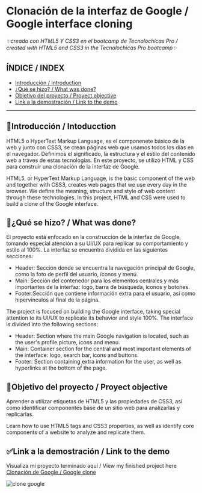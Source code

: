# Clonación de la interfaz de Google / Google interface cloning
###### ✨creado con HTML5 Y CSS3 en el bootcamp de Tecnolochicas Pro / created with HTML5 and CSS3 in the Tecnolochicas Pro bootcamp✨

## ÍNDICE / INDEX
* [ Introducción / Introduction](https://github.com/MinervaCastillo/Google-clone/blob/main/README.md#introducci%C3%B3n--intoducction)
* [ ¿Qué se hizo? / What was done?](https://github.com/MinervaCastillo/Google-clone/blob/main/README.md#qu%C3%A9-se-hizo--what-was-done)
* [ Objetivo del proyecto / Proyect objective](https://github.com/MinervaCastillo/Google-clone/blob/main/README.md#objetivo-del-proyecto--proyect-objective)
* [ Link a la demostración / Link to the demo ](https://github.com/MinervaCastillo/Google-clone/blob/main/README.md#link-a-la-demostraci%C3%B3n--link-to-the-demo
)

***

## 📃Introducción / Intoducction
HTML5 o HyperText Markup Language, es el componenete básico de la web y junto con CSS3, se crean páginas web que usamos todos los días en el navegador. Definimos el significado, la estructura y el estilo del contenido web a tráves de estas tecnologías.
En este proyecto, se utilizó HTML y CSS para construir una clonación de la interfaz de Google.

HTML5, or HyperText Markup Language, is the basic component of the web and together with CSS3, creates web pages that we use every day in the browser. We define the meaning, structure and style of web content through these technologies.
In this project, HTML and CSS were used to build a clone of the Google interface.

## 🔎¿Qué se hizo? / What was done?
El proyecto está enfocado en la construcción de la interfaz de Google, tomando especial atención a su UI/UX para replicar su comportamiento y estilo al 100%. La interfaz se encuentra dividida en las siguientes secciones: 

* Header: Sección donde se encuentra la navegación principal de Google, como la foto de perfil del usuario, íconos y menú.
* Main: Sección del contenedor para los elementos centrales y más importantes de la interfaz: logo, barra de búsqueda, íconos y botones.
* Footer:Sección que contiene información extra para el usuario, así como hipervinculos al final de la página.

The project is focused on building the Google interface, taking special attention to its UI/UX to replicate its behavior and style 100%. The interface is divided into the following sections: 

* Header: Section where the main Google navigation is located, such as the user's profile picture, icons and menu.
* Main: Container section for the central and most important elements of the interface: logo, search bar, icons and buttons.
* Footer: Section containing extra information for the user, as well as hyperlinks at the bottom of the page.

## 🎯Objetivo del proyecto / Proyect objective
Aprender a utilizar etiquetas de HTML5 y las propiedades de CSS3, así como identificar componentes base de un sitio web para analizarlas y replicarlas.

Learn how to use HTML5 tags and CSS3 properties, as well as identify core components of a website to analyze and replicate them.

## ✅Link a la demostración / Link to the demo
Visualiza mi proyecto terminado aquí / View my finished project here [Clonación de Google / Google clone](https://minervacastillo.github.io/Google-clone/)


![clone google](https://user-images.githubusercontent.com/131712009/235499008-231f7869-2d9d-4056-a966-815fd9761d77.png)


